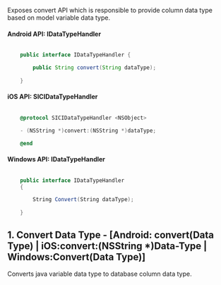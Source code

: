 Exposes convert API which is responsible to provide column data type based on model variable data type.

#### Android API: IDataTypeHandler

```java

    public interface IDataTypeHandler {

        public String convert(String dataType);
	
    }  

```

#### iOS API: SICIDataTypeHandler

```objective-c

    @protocol SICIDataTypeHandler <NSObject>

    - (NSString *)convert:(NSString *)dataType;

    @end

```

#### Windows API: IDataTypeHandler

```c#

    public interface IDataTypeHandler 
    {

        String Convert(String dataType);
	
    }

```


## 1. Convert Data Type - [Android: convert(Data Type) | iOS:convert:(NSString *)Data-Type | Windows:Convert(Data Type)]
Converts java variable data type to database column data type.
 